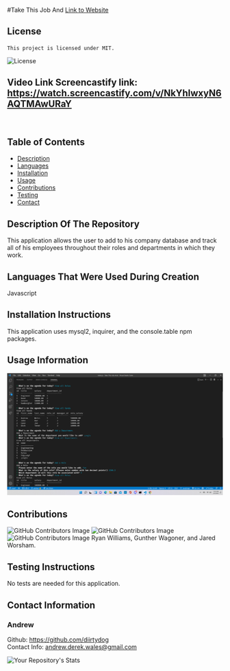 #Take This Job And  [Link to Website](https://github.com/diirtydog/Take-This-Job-And)
  ## License
    This project is licensed under MIT.
  ![License](https://img.shields.io/badge/License-MIT-blue.svg)

  ## Video Link Screencastify link: https://watch.screencastify.com/v/NkYhIwxyN6AQTMAwURaY
  <img src="assets\Untitled_ Feb 5, 2022 9_42 PM.gif" alt="">

  ## Table of Contents
  - [Description](#descriptionoftherepository)
  - [Languages](#languagesthatwereusedduringcreation)
  - [Installation](#installationinstructions)
  - [Usage](#usageinformation)
  - [Contributions](#contributions)
  - [Testing](#testinginstructions)
  - [Contact](#contactinformation)

  ## Description Of The Repository
  This application allows the user to add to his company database and track all of his employees throughout their roles and departments in which they work.
  ## Languages That Were Used During Creation
  Javascript
  ## Installation Instructions
  This application uses mysql2, inquirer, and the console.table npm packages.
  ## Usage Information
  
  <img src="assets\Screenshot (28).png" alt="Repository image">

  ## Contributions
  ![GitHub Contributors Image](https://contrib.rocks/image?repo=Sly-Ry/Take-This-Job-And)
  ![GitHub Contributors Image](https://contrib.rocks/image?repo=Your_GitHub_Username/Your_GitHub_Repository_Name)
  ![GitHub Contributors Image](https://contrib.rocks/image?repo=Your_GitHub_Username/Your_GitHub_Repository_Name)
  Ryan Williams, Gunther Wagoner, and Jared Worsham.
  ## Testing Instructions
  No tests are needed for this application.
  ## Contact Information
  ### Andrew   
  Github: https://github.com/diirtydog   
  Contact Info: andrew.derek.wales@gmail.com
  
  
  ![Your Repository's Stats](https://github-readme-stats.vercel.app/api/top-langs/?username=diirtydog&theme=blue-green)


